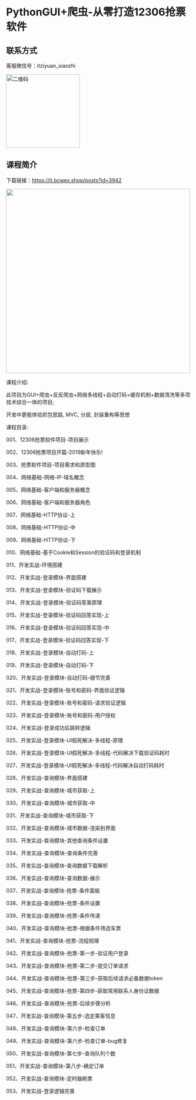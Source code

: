 # PythonGUI+爬虫-从零打造12306抢票软件

## 联系方式

客服微信号：itziyuan_xiaozhi

<img src="https://ziyuanyun.oss-cn-guangzhou.aliyuncs.com/common/20240614073449/666b82192834a.jpg" width="200" height="200" alt="二维码">

## 课程简介

下载链接：https://it.bcwex.shop/posts?id=3942

<img src="https://ziyuanyun.oss-cn-guangzhou.aliyuncs.com/yun/20240515185424/66449460633b7.jpg" width="500" alt="">

  课程介绍:

 此项目为GUI+爬虫+反反爬虫+网络多线程+自动打码+缓存机制+数据清洗等多项技术综合一体的项目;

 开发中更能体验抓包思路, MVC, 分层, 封装重构等思想

 课程目录:

 001、12306抢票软件项目-项目展示

 002、12306抢票项目开篇-2019新年快乐!

 003、抢票软件项目-项目需求和原型图

 004、网络基础-网络-IP-域名概念

 005、网络基础-客户端和服务器概念

 006、网络基础-客户端和服务器角色

 007、网络基础-HTTP协议-上

 008、网络基础-HTTP协议-中

 009、网络基础-HTTP协议-下

 010、网络基础-基于Cookie和Session的验证码和登录机制

 011、开发实战-环境搭建

 012、开发实战-登录模块-界面搭建

 013、开发实战-登录模块-验证码下载展示

 014、开发实战-登录模块-验证码答案原理

 015、开发实战-登录模块-验证码回答实现-上

 016、开发实战-登录模块-验证码回答实现-中

 017、开发实战-登录模块-验证码回答实现-下

 018、开发实战-登录模块-自动打码-上

 019、开发实战-登录模块-自动打码-下

 020、开发实战-登录模块-自动打码-细节完善

 021、开发实战-登录模块-账号和密码-界面验证逻辑

 022、开发实战-登录模块-账号和密码-请求验证逻辑

 023、开发实战-登录模块-账号和密码-用户授权

 024、开发实战-登录成功后跳转逻辑

 025、开发实战-登录模块-UI假死解决-多线程-原理

 026、开发实战-登录模块-UI假死解决-多线程-代码解决下载验证码耗时

 027、开发实战-登录模块-UI假死解决-多线程-代码解决自动打码耗时

 028、开发实战-查询模块-界面搭建

 029、开发实战-查询模块-城市获取-上

 030、开发实战-查询模块-城市获取-中

 031、开发实战-查询模块-城市获取-下

 032、开发实战-查询模块-城市数据-渲染到界面

 033、开发实战-查询模块-其他查询条件设置

 034、开发实战-查询模块-查询条件完善

 035、开发实战-查询模块-查询数据下载解析

 036、开发实战-查询模块-查询数据-展示

 037、开发实战-查询模块-抢票-条件面板

 038、开发实战-查询模块-抢票-条件设置

 039、开发实战-查询模块-抢票-条件传递

 040、开发实战-查询模块-抢票-根据条件筛选车票

 041、开发实战-查询模块-抢票-流程梳理

 042、开发实战-查询模块-抢票-第一步-验证用户登录

 043、开发实战-查询模块-抢票-第二步-提交订单请求

 044、开发实战-查询模块-抢票-第三步-获取后续请求必备数据token

 045、开发实战-查询模块-抢票-第四步-获取常用联系人身份证数据

 046、开发实战-查询模块-抢票-后续步骤分析

 047、开发实战-查询模块-第五步-选定乘客信息

 048、开发实战-查询模块-第六步-检查订单

 049、开发实战-查询模块-第六步-检查订单-bug修复

 050、开发实战-查询模块-第七步-查询队列个数

 051、开发实战-查询模块-第八步-确定订单

 052、开发实战-查询模块-定时器刷票

 053、开发实战-登录逻辑完善

  